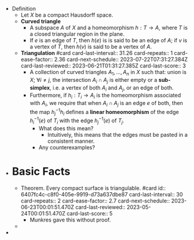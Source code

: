 - Definition
	- Let $X$ be a compact Hausdorff space.
	- **Curved triangle**
		- A subspace $A$ of $X$ and a homeomorphism $h: T \rightarrow A$, where $T$ is a closed triangular region in the plane.
		- If $e$ is an edge of $T$, then $h(e)$ is is said to be an edge of $A$; if $v$ is a vertex of $T$, then $h(v)$ is said to be a vertex of $A$.
	- **Triangulation** #card
	  card-last-interval:: 31.26
	  card-repeats:: 1
	  card-ease-factor:: 2.36
	  card-next-schedule:: 2023-07-22T07:31:27.384Z
	  card-last-reviewed:: 2023-06-21T01:31:27.385Z
	  card-last-score:: 3
		- A collection of curved triangles $A_1, \ldots, A_n$ in $X$ such that:
		  union is $X$;
		  $\forall i \neq j$, the intersection $A_i \cap A_j$ is either empty or a **sub-simplex**, i.e. a vertex of both $A_i$ and $A_j$, or an edge of both.
		- Furthermore, if $h_i: T_i \rightarrow A_i$ is the homeomorphism associated with $A_i$, we require that when $A_i \cap A_j$ is an edge $e$ of both, then the map $h_j^{-1} h_i$ defines a **linear homeomorphism** of the edge $h_i^{-1}(e)$ of $T_i$ with the edge $h_j^{-1}(e)$ of $T_j$.
			- What does this mean?
				- Intuitively, this means that the edges must be pasted in a consistent manner.
			- Any counterexamples?
- # Basic Facts
	- Theorem. Every compact surface is triangulable. #card
	  id:: 6407fc4c-c8f0-405e-9919-d73a637dbe87
	  card-last-interval:: 30
	  card-repeats:: 2
	  card-ease-factor:: 2.7
	  card-next-schedule:: 2023-06-23T00:01:51.470Z
	  card-last-reviewed:: 2023-05-24T00:01:51.470Z
	  card-last-score:: 5
		- Munkres gave this without proof.
	-
-